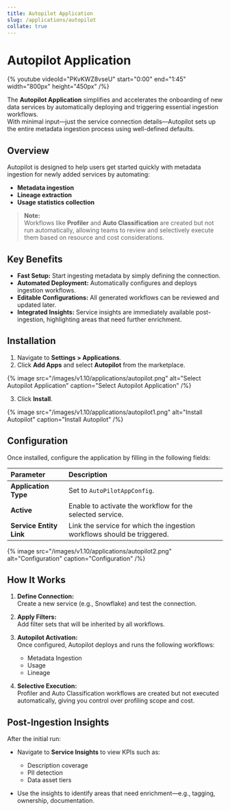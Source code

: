 ```yaml
---
title: Autopilot Application
slug: /applications/autopilot
collate: true
---
```


# Autopilot Application

{% youtube videoId="PKvKWZ8vseU" start="0:00" end="1:45" width="800px" height="450px" /%}

The **Autopilot Application** simplifies and accelerates the onboarding of new data services by automatically deploying and triggering essential ingestion workflows.  
With minimal input—just the service connection details—Autopilot sets up the entire metadata ingestion process using well-defined defaults.

## Overview

Autopilot is designed to help users get started quickly with metadata ingestion for newly added services by automating:

- **Metadata ingestion**
- **Lineage extraction**
- **Usage statistics collection**

> **Note:**  
> Workflows like **Profiler** and **Auto Classification** are created but not run automatically, allowing teams to review and selectively execute them based on resource and cost considerations.

## Key Benefits

- **Fast Setup:** Start ingesting metadata by simply defining the connection.
- **Automated Deployment:** Automatically configures and deploys ingestion workflows.
- **Editable Configurations:** All generated workflows can be reviewed and updated later.
- **Integrated Insights:** Service insights are immediately available post-ingestion, highlighting areas that need further enrichment.

## Installation

1. Navigate to **Settings > Applications**.
2. Click **Add Apps** and select **Autopilot** from the marketplace.

{% image
src="/images/v1.10/applications/autopilot.png"
alt="Select Autopilot Application"
caption="Select Autopilot Application"
/%}

3. Click **Install**.

{% image
src="/images/v1.10/applications/autopilot1.png"
alt="Install Autopilot"
caption="Install Autopilot"
/%}

## Configuration

Once installed, configure the application by filling in the following fields:

| Parameter            | Description |
|:----------------------|:------------|
| **Application Type**  | Set to `AutoPilotAppConfig`. |
| **Active**            | Enable to activate the workflow for the selected service. |
| **Service Entity Link** | Link the service for which the ingestion workflows should be triggered. |

{% image
src="/images/v1.10/applications/autopilot2.png"
alt="Configuration"
caption="Configuration"
/%}

## How It Works

1. **Define Connection:**  
   Create a new service (e.g., Snowflake) and test the connection.

2. **Apply Filters:**  
   Add filter sets that will be inherited by all workflows.

3. **Autopilot Activation:**  
   Once configured, Autopilot deploys and runs the following workflows:
   - Metadata Ingestion
   - Usage
   - Lineage

4. **Selective Execution:**  
   Profiler and Auto Classification workflows are created but not executed automatically, giving you control over profiling scope and cost.

## Post-Ingestion Insights

After the initial run:

- Navigate to **Service Insights** to view KPIs such as:
  - Description coverage
  - PII detection
  - Data asset tiers

- Use the insights to identify areas that need enrichment—e.g., tagging, ownership, documentation.
